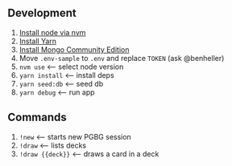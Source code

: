 ## Development

1. [Install node via nvm](https://github.com/nvm-sh/nvm)
1. [Install Yarn](https://classic.yarnpkg.com/en/docs/install)
1. [Install Mongo Community Edition](https://docs.mongodb.com/manual/installation/)
1. Move `.env-sample` to `.env` and replace `TOKEN` (ask @benheller)
1. `nvm use` <-- select node version
1. `yarn install` <-- install deps
1. `yarn seed:db` <-- seed db
1. `yarn debug` <-- run app

## Commands

1. `!new` <-- starts new PGBG session
1. `!draw` <-- lists decks
1. `!draw {{deck}}` <-- draws a card in a deck